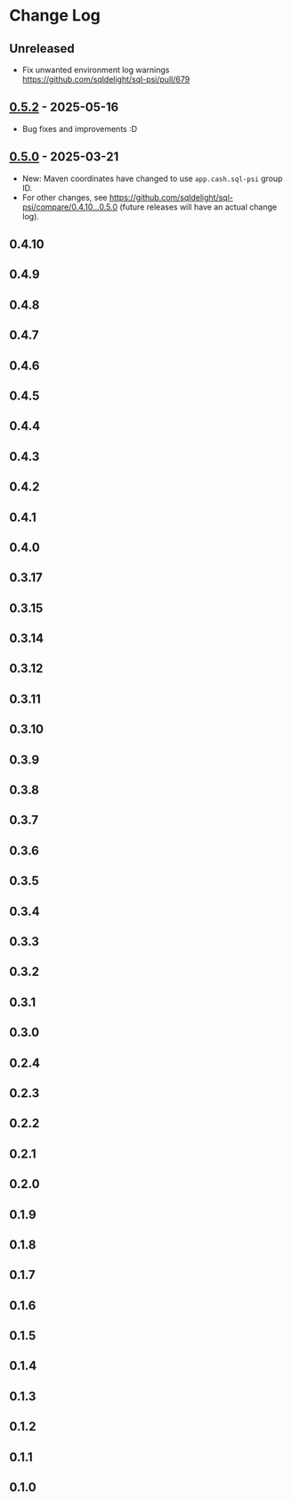 # Change Log

## Unreleased

- Fix unwanted environment log warnings https://github.com/sqldelight/sql-psi/pull/679

## [0.5.2] - 2025-05-16
[0.5.2]: https://github.com/sqldelight/sql-psi/releases/tag/0.5.2

- Bug fixes and improvements :D

## [0.5.0] - 2025-03-21
[0.5.0]: https://github.com/sqldelight/sql-psi/releases/tag/0.5.0

- New: Maven coordinates have changed to use `app.cash.sql-psi` group ID.
- For other changes, see https://github.com/sqldelight/sql-psi/compare/0.4.10...0.5.0 (future releases will have an actual change log).


## 0.4.10

## 0.4.9

## 0.4.8

## 0.4.7

## 0.4.6

## 0.4.5

## 0.4.4

## 0.4.3

## 0.4.2

## 0.4.1

## 0.4.0

## 0.3.17

## 0.3.15

## 0.3.14

## 0.3.12

## 0.3.11

## 0.3.10

## 0.3.9

## 0.3.8

## 0.3.7

## 0.3.6

## 0.3.5

## 0.3.4

## 0.3.3

## 0.3.2

## 0.3.1

## 0.3.0

## 0.2.4

## 0.2.3

## 0.2.2

## 0.2.1

## 0.2.0

## 0.1.9

## 0.1.8

## 0.1.7

## 0.1.6

## 0.1.5

## 0.1.4

## 0.1.3

## 0.1.2

## 0.1.1

## 0.1.0
